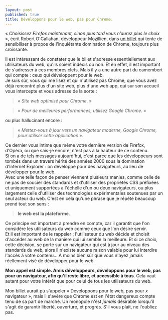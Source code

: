 ```yaml
---
layout: post
published: true
title: Développons pour le web, pas pour Chrome.
---
```

« *Choisissez Firefox maintenant, sinon plus tard vous n’aurez plus le choix* », écrit Robert O'Callahan, développeur Mozillien, dans [un billet](http://robert.ocallahan.org/2014/08/choose-firefox-now-or-later-you-wont.html) qui tente de sensibiliser à propos de l'inquiétante domination de Chrome, toujours plus croissante.  

Il est intéressant de constater que le billet s'adresse essentiellement aux utilisateurs du web, qu'ils soient indécis ou non. Et en effet, il est important de s'adresser à ces membres clefs. Mais il y a une autre part du camembert qui compte : ceux qui développent pour le web.  
Je suis sûr, vous qui me lisez et qui n'utilisez pas Chrome, que vous avez déjà rencontré plus d'un site web, plus d'une web app, qui sur son accueil vous intercepte et vous adresse de la sorte : 

> « *Site web optimisé pour Chrome*. »

> « *Pour de meilleures performances, utilisez Google Chrome.* »

ou plus hallucinant encore :

> « *Mettez-vous à jour vers un navigateur moderne, Google Chrome, pour utiliser cette application* ».

Ce dernier vous intime que même votre dernière version de Firefox, d'Opéra, ou que sais-je encore, n'est pas à la hauteur de ce contenu.  
Si on a de tels messages aujourd'hui, c'est parce que les développeurs sont tombés dans un travers hérité des années 2000 sous la domination d'Internet Explorer : on développe pour des navigateurs, au lieu de développer pour le web.  
Avec une telle façon de penser viennent plusieurs manies, comme celle de ne pas de soucier des standards et d'utiliser des propriétés CSS préfixées et uniquement supportées à l'échelle d'un ou deux navigateurs, ou plus largement celle d'utiliser des technologies expérimentales soutenues par un seul acteur du web. C'est en cela qu'une phrase que je répète beaucoup prend tout son sens : 

> **le web est la plateforme**.

Ce principe est important à prendre en compte, car il garantit que l'on considère les utilisateurs du web comme ceux que l'on désire servir.  
Et il est important de le rappeler : l'utilisateur du web décide et choisit d'accéder au web de la manière qui lui semble la meilleure. Et si ce choix, cette décision, se porte sur un navigateur qui est à jour au niveau des standards du web, alors il n'existe aucune raison valable pour lui interdire l'accès à votre contenu… À moins bien sûr que vous n'ayez jamais réellement visé de développer pour le web.

**Mon appel est simple. Amis développeurs, développons pour le web, pas pour un navigateur, afin qu'il reste libre, et accessible à tous**. Cela vaut autant pour votre intérêt que pour celui de tous les utilisateurs du web.

Mon billet aurait pu s'appeler « Developpons pour le web, pas pour *x* navigateur », mais il s'avère que Chrome est en l'état dangereux compte tenu de sa part de marché. Un monopole n'est *jamais* désirable lorsqu'il s'agit de garantir liberté, ouverture, et progrès. S'il vous plait, ne l'oubliez pas.